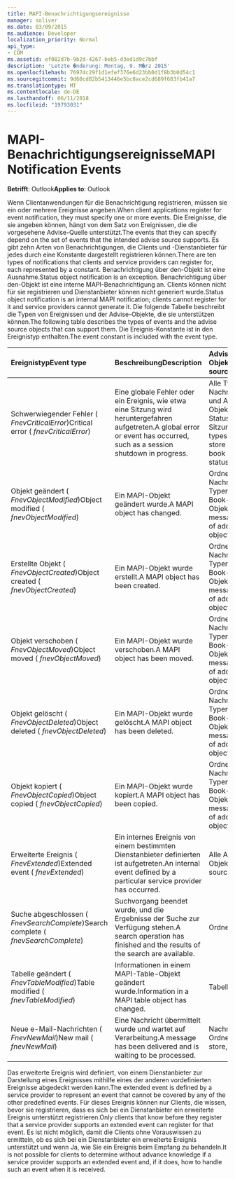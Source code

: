 ```yaml
---
title: MAPI-Benachrichtigungsereignisse
manager: soliver
ms.date: 03/09/2015
ms.audience: Developer
localization_priority: Normal
api_type:
- COM
ms.assetid: ef082d7b-9b2d-4267-beb5-d3ed1d9c7bbf
description: 'Letzte �nderung: Montag, 9. M�rz 2015'
ms.openlocfilehash: 76974c29f1d1efef376e6d23bb0d1f8b3b0d54c1
ms.sourcegitcommit: 9d60cd82b5413446e5bc8ace2cd689f683fb41a7
ms.translationtype: MT
ms.contentlocale: de-DE
ms.lasthandoff: 06/11/2018
ms.locfileid: "19793031"
---
```

# <a name="mapi-notification-events"></a><span data-ttu-id="39e39-103">MAPI-Benachrichtigungsereignisse</span><span class="sxs-lookup"><span data-stu-id="39e39-103">MAPI Notification Events</span></span>

  
  
<span data-ttu-id="39e39-104">**Betrifft**: Outlook</span><span class="sxs-lookup"><span data-stu-id="39e39-104">**Applies to**: Outlook</span></span> 
  
<span data-ttu-id="39e39-105">Wenn Clientanwendungen für die Benachrichtigung registrieren, müssen sie ein oder mehrere Ereignisse angeben.</span><span class="sxs-lookup"><span data-stu-id="39e39-105">When client applications register for event notification, they must specify one or more events.</span></span> <span data-ttu-id="39e39-106">Die Ereignisse, die sie angeben können, hängt von dem Satz von Ereignissen, die die vorgesehene Advise-Quelle unterstützt.</span><span class="sxs-lookup"><span data-stu-id="39e39-106">The events that they can specify depend on the set of events that the intended advise source supports.</span></span> <span data-ttu-id="39e39-107">Es gibt zehn Arten von Benachrichtigungen, die Clients und -Dienstanbieter für jedes durch eine Konstante dargestellt registrieren können.</span><span class="sxs-lookup"><span data-stu-id="39e39-107">There are ten types of notifications that clients and service providers can register for, each represented by a constant.</span></span> <span data-ttu-id="39e39-108">Benachrichtigung über den-Objekt ist eine Ausnahme.</span><span class="sxs-lookup"><span data-stu-id="39e39-108">Status object notification is an exception.</span></span> <span data-ttu-id="39e39-109">Benachrichtigung über den-Objekt ist eine interne MAPI-Benachrichtigung an. Clients können nicht für sie registrieren und Dienstanbieter können nicht generiert wurde.</span><span class="sxs-lookup"><span data-stu-id="39e39-109">Status object notification is an internal MAPI notification; clients cannot register for it and service providers cannot generate it.</span></span> <span data-ttu-id="39e39-110">Die folgende Tabelle beschreibt die Typen von Ereignissen und der Advise-Objekte, die sie unterstützen können.</span><span class="sxs-lookup"><span data-stu-id="39e39-110">The following table describes the types of events and the advise source objects that can support them.</span></span> <span data-ttu-id="39e39-111">Die Ereignis-Konstante ist in den Ereignistyp enthalten.</span><span class="sxs-lookup"><span data-stu-id="39e39-111">The event constant is included with the event type.</span></span>
  
|<span data-ttu-id="39e39-112">**Ereignistyp**</span><span class="sxs-lookup"><span data-stu-id="39e39-112">**Event type**</span></span>|<span data-ttu-id="39e39-113">**Beschreibung**</span><span class="sxs-lookup"><span data-stu-id="39e39-113">**Description**</span></span>|<span data-ttu-id="39e39-114">**Advise-Source-Objekten**</span><span class="sxs-lookup"><span data-stu-id="39e39-114">**Advise source objects**</span></span>|
|:-----|:-----|:-----|
|<span data-ttu-id="39e39-115">Schwerwiegender Fehler ( _FnevCriticalError_)</span><span class="sxs-lookup"><span data-stu-id="39e39-115">Critical error ( _fnevCriticalError_)</span></span>  <br/> |<span data-ttu-id="39e39-116">Eine globale Fehler oder ein Ereignis, wie etwa eine Sitzung wird heruntergefahren aufgetreten.</span><span class="sxs-lookup"><span data-stu-id="39e39-116">A global error or event has occurred, such as a session shutdown in progress.</span></span>  <br/> |<span data-ttu-id="39e39-117">Alle Typen von Nachrichtenspeicher und Address Book-Objekten, Tabelle, Status-Sitzung</span><span class="sxs-lookup"><span data-stu-id="39e39-117">Session, all types of message store and address book objects, table, status</span></span>  <br/> |
|<span data-ttu-id="39e39-118">Objekt geändert ( _FnevObjectModified_)</span><span class="sxs-lookup"><span data-stu-id="39e39-118">Object modified ( _fnevObjectModified_)</span></span>  <br/> |<span data-ttu-id="39e39-119">Ein MAPI-Objekt geändert wurde.</span><span class="sxs-lookup"><span data-stu-id="39e39-119">A MAPI object has changed.</span></span>  <br/> |<span data-ttu-id="39e39-120">Ordner, die Nachrichten, die alle Typen von Address Book-Objekten</span><span class="sxs-lookup"><span data-stu-id="39e39-120">Folders, messages, all types of address book objects</span></span>  <br/> |
|<span data-ttu-id="39e39-121">Erstellte Objekt ( _FnevObjectCreated_)</span><span class="sxs-lookup"><span data-stu-id="39e39-121">Object created ( _fnevObjectCreated_)</span></span>  <br/> |<span data-ttu-id="39e39-122">Ein MAPI-Objekt wurde erstellt.</span><span class="sxs-lookup"><span data-stu-id="39e39-122">A MAPI object has been created.</span></span>  <br/> |<span data-ttu-id="39e39-123">Ordner, die Nachrichten, die alle Typen von Address Book-Objekten</span><span class="sxs-lookup"><span data-stu-id="39e39-123">Folders, messages, all types of address book objects</span></span>  <br/> |
|<span data-ttu-id="39e39-124">Objekt verschoben ( _FnevObjectMoved_)</span><span class="sxs-lookup"><span data-stu-id="39e39-124">Object moved ( _fnevObjectMoved_)</span></span>  <br/> |<span data-ttu-id="39e39-125">Ein MAPI-Objekt wurde verschoben.</span><span class="sxs-lookup"><span data-stu-id="39e39-125">A MAPI object has been moved.</span></span>  <br/> |<span data-ttu-id="39e39-126">Ordner, die Nachrichten, die alle Typen von Address Book-Objekten</span><span class="sxs-lookup"><span data-stu-id="39e39-126">Folders, messages, all types of address book objects</span></span>  <br/> |
|<span data-ttu-id="39e39-127">Objekt gelöscht ( _FnevObjectDeleted_)</span><span class="sxs-lookup"><span data-stu-id="39e39-127">Object deleted ( _fnevObjectDeleted_)</span></span>  <br/> |<span data-ttu-id="39e39-128">Ein MAPI-Objekt wurde gelöscht.</span><span class="sxs-lookup"><span data-stu-id="39e39-128">A MAPI object has been deleted.</span></span>  <br/> |<span data-ttu-id="39e39-129">Ordner, die Nachrichten, die alle Typen von Address Book-Objekten</span><span class="sxs-lookup"><span data-stu-id="39e39-129">Folders, messages, all types of address book objects</span></span>  <br/> |
|<span data-ttu-id="39e39-130">Objekt kopiert ( _FnevObjectCopied_)</span><span class="sxs-lookup"><span data-stu-id="39e39-130">Object copied ( _fnevObjectCopied_)</span></span>  <br/> |<span data-ttu-id="39e39-131">Ein MAPI-Objekt wurde kopiert.</span><span class="sxs-lookup"><span data-stu-id="39e39-131">A MAPI object has been copied.</span></span>  <br/> |<span data-ttu-id="39e39-132">Ordner, die Nachrichten, die alle Typen von Address Book-Objekten</span><span class="sxs-lookup"><span data-stu-id="39e39-132">Folders, messages, all types of address book objects</span></span>  <br/> |
|<span data-ttu-id="39e39-133">Erweiterte Ereignis ( _FnevExtended_)</span><span class="sxs-lookup"><span data-stu-id="39e39-133">Extended event ( _fnevExtended_)</span></span>  <br/> |<span data-ttu-id="39e39-134">Ein internes Ereignis von einem bestimmten Dienstanbieter definierten ist aufgetreten.</span><span class="sxs-lookup"><span data-stu-id="39e39-134">An internal event defined by a particular service provider has occurred.</span></span>  <br/> |<span data-ttu-id="39e39-135">Alle Advise-Source-Objekt</span><span class="sxs-lookup"><span data-stu-id="39e39-135">Any advise source object</span></span>  <br/> |
|<span data-ttu-id="39e39-136">Suche abgeschlossen ( _FnevSearchComplete_)</span><span class="sxs-lookup"><span data-stu-id="39e39-136">Search complete ( _fnevSearchComplete_)</span></span>  <br/> |<span data-ttu-id="39e39-137">Suchvorgang beendet wurde, und die Ergebnisse der Suche zur Verfügung stehen.</span><span class="sxs-lookup"><span data-stu-id="39e39-137">A search operation has finished and the results of the search are available.</span></span>  <br/> |<span data-ttu-id="39e39-138">Ordner</span><span class="sxs-lookup"><span data-stu-id="39e39-138">Folders</span></span>  <br/> |
|<span data-ttu-id="39e39-139">Tabelle geändert ( _FnevTableModified_)</span><span class="sxs-lookup"><span data-stu-id="39e39-139">Table modified ( _fnevTableModified_)</span></span>  <br/> |<span data-ttu-id="39e39-140">Informationen in einem MAPI-Table-Objekt geändert wurde.</span><span class="sxs-lookup"><span data-stu-id="39e39-140">Information in a MAPI table object has changed.</span></span>  <br/> |<span data-ttu-id="39e39-141">Tabellen</span><span class="sxs-lookup"><span data-stu-id="39e39-141">Tables</span></span>  <br/> |
|<span data-ttu-id="39e39-142">Neue e-Mail-Nachrichten ( _FnevNewMail_)</span><span class="sxs-lookup"><span data-stu-id="39e39-142">New mail ( _fnevNewMail_)</span></span>  <br/> |<span data-ttu-id="39e39-143">Eine Nachricht übermittelt wurde und wartet auf Verarbeitung.</span><span class="sxs-lookup"><span data-stu-id="39e39-143">A message has been delivered and is waiting to be processed.</span></span>  <br/> |<span data-ttu-id="39e39-144">Nachrichtenspeicher, Ordner</span><span class="sxs-lookup"><span data-stu-id="39e39-144">Message store, folders</span></span>  <br/> |
   
<span data-ttu-id="39e39-145">Das erweiterte Ereignis wird definiert, von einem Dienstanbieter zur Darstellung eines Ereignisses mithilfe eines der anderen vordefinierten Ereignisse abgedeckt werden kann.</span><span class="sxs-lookup"><span data-stu-id="39e39-145">The extended event is defined by a service provider to represent an event that cannot be covered by any of the other predefined events.</span></span> <span data-ttu-id="39e39-146">Für dieses Ereignis können nur Clients, die wissen, bevor sie registrieren, dass es sich bei ein Dienstanbieter ein erweiterte Ereignis unterstützt registrieren.</span><span class="sxs-lookup"><span data-stu-id="39e39-146">Only clients that know before they register that a service provider supports an extended event can register for that event.</span></span> <span data-ttu-id="39e39-147">Es ist nicht möglich, damit die Clients ohne Vorauswissen zu ermitteln, ob es sich bei ein Dienstanbieter ein erweiterte Ereignis unterstützt und wenn Ja, wie Sie ein Ereignis beim Empfang zu behandeln.</span><span class="sxs-lookup"><span data-stu-id="39e39-147">It is not possible for clients to determine without advance knowledge if a service provider supports an extended event and, if it does, how to handle such an event when it is received.</span></span>
  

